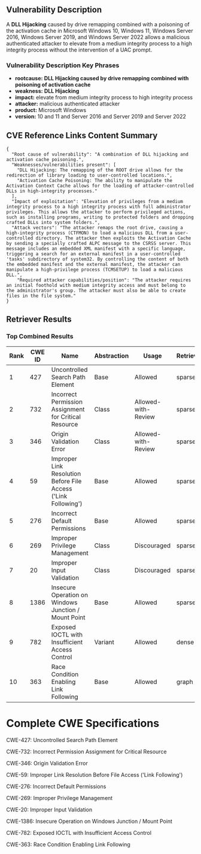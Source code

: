 ## Vulnerability Description
A **DLL Hijacking** caused by drive remapping combined with a poisoning of the activation cache in Microsoft Windows 10, Windows 11, Windows Server 2016, Windows Server 2019, and Windows Server 2022 allows a malicious authenticated attacker to elevate from a medium integrity process to a high integrity process without the intervention of a UAC prompt.

### Vulnerability Description Key Phrases
- **rootcause:** **DLL Hijacking caused by drive remapping combined with poisoning of activation cache**
- **weakness:** **DLL Hijacking**
- **impact:** elevate from medium integrity process to high integrity process
- **attacker:** malicious authenticated attacker
- **product:** Microsoft Windows
- **version:** 10 and 11 and Server 2016 and Server 2019 and Server 2022

## CVE Reference Links Content Summary
```
{
  "Root cause of vulnerability": "A combination of DLL hijacking and activation cache poisoning.",
  "Weaknesses/vulnerabilities present": [
    "DLL Hijacking: The remapping of the ROOT drive allows for the redirection of library loading to user-controlled locations.",
    "Activation Cache Poisoning: The ability to manipulate the Activation Context Cache allows for the loading of attacker-controlled DLLs in high-integrity processes."
  ],
  "Impact of exploitation": "Elevation of privileges from a medium integrity process to a high integrity process with full administrator privileges. This allows the attacker to perform privileged actions, such as installing programs, writing to protected folders and dropping crafted DLLs into system folders.",
  "Attack vectors": "The attacker remaps the root drive, causing a high-integrity process (CTFMON) to load a malicious DLL from a user-controlled directory. The attacker then exploits the Activation Cache by sending a specially crafted ALPC message to the CSRSS server. This message includes an embedded XML manifest with a specific language, triggering a search for an external manifest in a user-controlled 'tasks' subdirectory of system32. By controlling the content of both the embedded manifest and the external manifest, the attacker can manipulate a high-privilege process (TCMSETUP) to load a malicious DLL.",
    "Required attacker capabilities/position": "The attacker requires an initial foothold with medium integrity access and must belong to the administrator's group. The attacker must also be able to create files in the file system."
}
```

## Retriever Results

### Top Combined Results

| Rank | CWE ID | Name | Abstraction | Usage  | Retrievers | Individual Scores |
|------|--------|------|-------------|-------|------------|-------------------|
| 1 | 427 | Uncontrolled Search Path Element | Base | Allowed | sparse | 0.442 |
| 2 | 732 | Incorrect Permission Assignment for Critical Resource | Class | Allowed-with-Review | sparse | 0.382 |
| 3 | 346 | Origin Validation Error | Class | Allowed-with-Review | sparse | 0.369 |
| 4 | 59 | Improper Link Resolution Before File Access ('Link Following') | Base | Allowed | sparse | 0.367 |
| 5 | 276 | Incorrect Default Permissions | Base | Allowed | sparse | 0.367 |
| 6 | 269 | Improper Privilege Management | Class | Discouraged | sparse | 0.353 |
| 7 | 20 | Improper Input Validation | Class | Discouraged | sparse | 0.346 |
| 8 | 1386 | Insecure Operation on Windows Junction / Mount Point | Base | Allowed | sparse | 0.341 |
| 9 | 782 | Exposed IOCTL with Insufficient Access Control | Variant | Allowed | dense | 0.550 |
| 10 | 363 | Race Condition Enabling Link Following | Base | Allowed | graph | 0.002 |



# Complete CWE Specifications

CWE-427: Uncontrolled Search Path Element

CWE-732: Incorrect Permission Assignment for Critical Resource

CWE-346: Origin Validation Error

CWE-59: Improper Link Resolution Before File Access ('Link Following')

CWE-276: Incorrect Default Permissions

CWE-269: Improper Privilege Management

CWE-20: Improper Input Validation

CWE-1386: Insecure Operation on Windows Junction / Mount Point

CWE-782: Exposed IOCTL with Insufficient Access Control

CWE-363: Race Condition Enabling Link Following